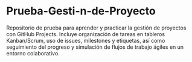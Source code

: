 # Prueba-Gesti-n-de-Proyecto
Repositorio de prueba para aprender y practicar la gestión de proyectos con GitHub Projects. Incluye organización de tareas en tableros Kanban/Scrum, uso de issues, milestones y etiquetas, así como seguimiento del progreso y simulación de flujos de trabajo ágiles en un entorno colaborativo.
